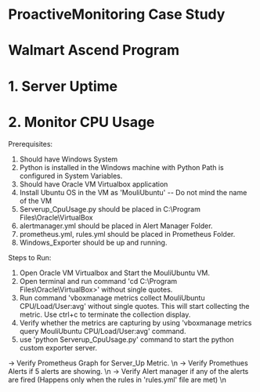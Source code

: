 # ProactiveMonitoring Case Study
# Walmart Ascend Program
# 1. Server Uptime
# 2. Monitor CPU Usage

Prerequisites:
1. Should have Windows System
2. Python is installed in the Windows machine with Python Path is configured in System Variables.
3. Should have Oracle VM Virtualbox application
4. Install Ubuntu OS in the VM as 'MouliUbuntu' -- Do not mind the name of the VM
5. Serverup_CpuUsage.py should be placed in C:\Program Files\Oracle\VirtualBox
6. alertmanager.yml should be placed in Alert Manager Folder.
7. prometheus.yml, rules.yml should be placed in Prometheus Folder.
8. Windows_Exporter should be up and running.

Steps to Run:
1. Open Oracle VM Virtualbox and Start the MouliUbuntu VM.
2. Open terminal and run command 'cd C:\Program Files\Oracle\VirtualBox>' without single quotes.
3. Run command 'vboxmanage metrics collect MouliUbuntu CPU/Load/User:avg' without single quotes. This will start collecting the metric. Use ctrl+c to terminate the collection display.
4. Verify whether the metrics are capturing by using 'vboxmanage metrics query MouliUbuntu CPU/Load/User:avg' command.
5. use 'python Serverup_CpuUsage.py' command to start the python custom exporter server.

-> Verify Prometheus Graph for Server_Up Metric. \n
-> Verify Promethues Alerts if 5 alerts are showing. \n
-> Verify Alert manager if any of the alerts are fired (Happens only when the rules in 'rules.yml' file are met) \n
